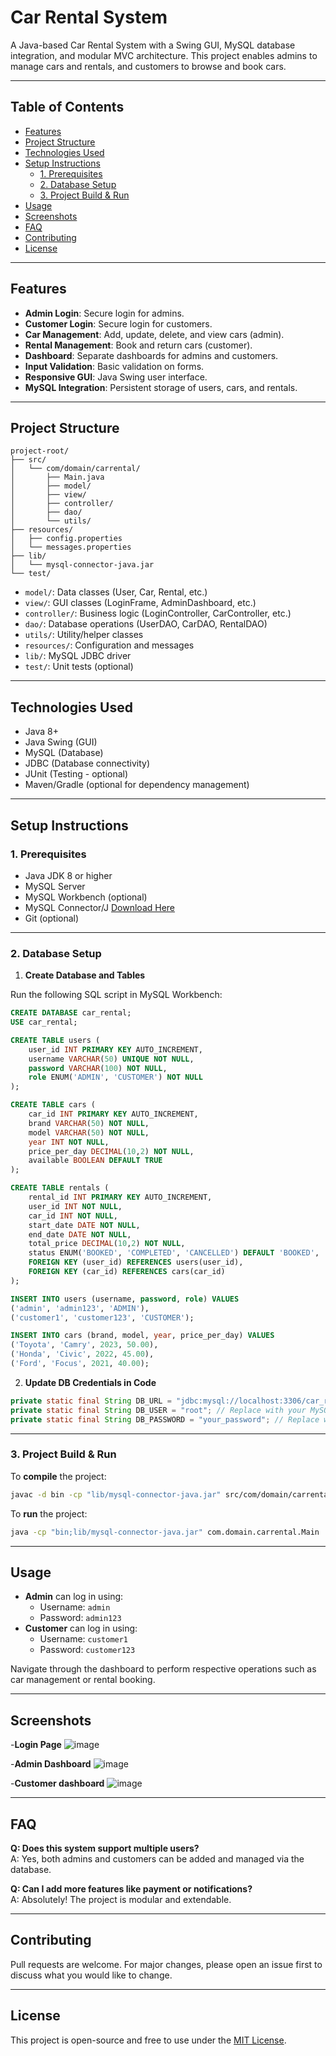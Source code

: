 # Car Rental System

A Java-based Car Rental System with a Swing GUI, MySQL database integration, and modular MVC architecture. This project enables admins to manage cars and rentals, and customers to browse and book cars.

---

## Table of Contents

- [Features](#features)
- [Project Structure](#project-structure)
- [Technologies Used](#technologies-used)
- [Setup Instructions](#setup-instructions)
  - [1. Prerequisites](#1-prerequisites)
  - [2. Database Setup](#2-database-setup)
  - [3. Project Build & Run](#3-project-build--run)
- [Usage](#usage)
- [Screenshots](#screenshots)
- [FAQ](#faq)
- [Contributing](#contributing)
- [License](#license)

---

## Features

- **Admin Login**: Secure login for admins.
- **Customer Login**: Secure login for customers.
- **Car Management**: Add, update, delete, and view cars (admin).
- **Rental Management**: Book and return cars (customer).
- **Dashboard**: Separate dashboards for admins and customers.
- **Input Validation**: Basic validation on forms.
- **Responsive GUI**: Java Swing user interface.
- **MySQL Integration**: Persistent storage of users, cars, and rentals.

---

## Project Structure

```
project-root/
├── src/
│   └── com/domain/carrental/
│       ├── Main.java
│       ├── model/
│       ├── view/
│       ├── controller/
│       ├── dao/
│       └── utils/
├── resources/
│   ├── config.properties
│   └── messages.properties
├── lib/
│   └── mysql-connector-java.jar
└── test/
```

- `model/`: Data classes (User, Car, Rental, etc.)
- `view/`: GUI classes (LoginFrame, AdminDashboard, etc.)
- `controller/`: Business logic (LoginController, CarController, etc.)
- `dao/`: Database operations (UserDAO, CarDAO, RentalDAO)
- `utils/`: Utility/helper classes
- `resources/`: Configuration and messages
- `lib/`: MySQL JDBC driver
- `test/`: Unit tests (optional)

---

## Technologies Used

- Java 8+
- Java Swing (GUI)
- MySQL (Database)
- JDBC (Database connectivity)
- JUnit (Testing - optional)
- Maven/Gradle (optional for dependency management)

---

## Setup Instructions

### 1. Prerequisites

- Java JDK 8 or higher
- MySQL Server
- MySQL Workbench (optional)
- MySQL Connector/J [Download Here](https://dev.mysql.com/downloads/connector/j/)
- Git (optional)

---

### 2. Database Setup

1. **Create Database and Tables**

Run the following SQL script in MySQL Workbench:

```sql
CREATE DATABASE car_rental;
USE car_rental;

CREATE TABLE users (
    user_id INT PRIMARY KEY AUTO_INCREMENT,
    username VARCHAR(50) UNIQUE NOT NULL,
    password VARCHAR(100) NOT NULL,
    role ENUM('ADMIN', 'CUSTOMER') NOT NULL
);

CREATE TABLE cars (
    car_id INT PRIMARY KEY AUTO_INCREMENT,
    brand VARCHAR(50) NOT NULL,
    model VARCHAR(50) NOT NULL,
    year INT NOT NULL,
    price_per_day DECIMAL(10,2) NOT NULL,
    available BOOLEAN DEFAULT TRUE
);

CREATE TABLE rentals (
    rental_id INT PRIMARY KEY AUTO_INCREMENT,
    user_id INT NOT NULL,
    car_id INT NOT NULL,
    start_date DATE NOT NULL,
    end_date DATE NOT NULL,
    total_price DECIMAL(10,2) NOT NULL,
    status ENUM('BOOKED', 'COMPLETED', 'CANCELLED') DEFAULT 'BOOKED',
    FOREIGN KEY (user_id) REFERENCES users(user_id),
    FOREIGN KEY (car_id) REFERENCES cars(car_id)
);

INSERT INTO users (username, password, role) VALUES
('admin', 'admin123', 'ADMIN'),
('customer1', 'customer123', 'CUSTOMER');

INSERT INTO cars (brand, model, year, price_per_day) VALUES
('Toyota', 'Camry', 2023, 50.00),
('Honda', 'Civic', 2022, 45.00),
('Ford', 'Focus', 2021, 40.00);
```

2. **Update DB Credentials in Code**

```java
private static final String DB_URL = "jdbc:mysql://localhost:3306/car_rental";
private static final String DB_USER = "root"; // Replace with your MySQL username
private static final String DB_PASSWORD = "your_password"; // Replace with your MySQL password
```

---

### 3. Project Build & Run

To **compile** the project:

```bash
javac -d bin -cp "lib/mysql-connector-java.jar" src/com/domain/carrental/**/*.java
```

To **run** the project:

```bash
java -cp "bin;lib/mysql-connector-java.jar" com.domain.carrental.Main
```

---

## Usage

- **Admin** can log in using:
  - Username: `admin`
  - Password: `admin123`
- **Customer** can log in using:
  - Username: `customer1`
  - Password: `customer123`

Navigate through the dashboard to perform respective operations such as car management or rental booking.

---

## Screenshots

-**Login Page**
![image](https://github.com/user-attachments/assets/72b1cb8d-c44f-47ea-8120-4c619b4fb4f4)

-**Admin Dashboard**
![image](https://github.com/user-attachments/assets/07882e3a-ec84-4ef0-a3b4-ed6cb04ccd2a)

-**Customer dashboard**
![image](https://github.com/user-attachments/assets/5248fa67-6e42-4814-b525-397e09308d3c)




---

## FAQ

**Q: Does this system support multiple users?**  
A: Yes, both admins and customers can be added and managed via the database.

**Q: Can I add more features like payment or notifications?**  
A: Absolutely! The project is modular and extendable.

---

## Contributing

Pull requests are welcome. For major changes, please open an issue first to discuss what you would like to change.

---

## License

This project is open-source and free to use under the [MIT License](LICENSE).
